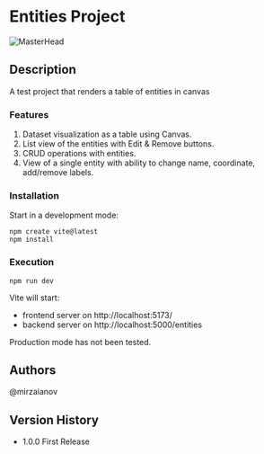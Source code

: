 # Entities Project

![MasterHead](https://www.dropbox.com/scl/fi/ch0aki7fuxzwsc0637k1i/Screenshot-2024-03-27-211522.png?rlkey=phse23femu54z8kjiwnw23oxe&raw=1)

## Description

A test project that renders a table of entities in canvas

### Features

1. Dataset visualization as a table using Canvas.
2. List view of the entities with Edit & Remove buttons.
3. CRUD operations with entities.
4. View of a single entity with ability to change name, coordinate, add/remove labels.

### Installation

Start in a development mode:

    npm create vite@latest
    npm install

### Execution

    npm run dev

Vite will start:

- frontend server on http://localhost:5173/
- backend server on http://localhost:5000/entities

Production mode has not been tested.

## Authors

@mirzaianov

## Version History

- 1.0.0 First Release
